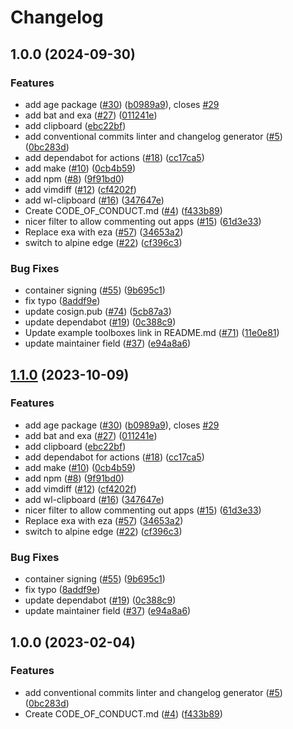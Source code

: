 # Changelog

## 1.0.0 (2024-09-30)


### Features

* add age package ([#30](https://github.com/drewmoseley/ublue-boxkit/issues/30)) ([b0989a9](https://github.com/drewmoseley/ublue-boxkit/commit/b0989a9f791771999c105122b64cbf8687574650)), closes [#29](https://github.com/drewmoseley/ublue-boxkit/issues/29)
* add bat and exa ([#27](https://github.com/drewmoseley/ublue-boxkit/issues/27)) ([011241e](https://github.com/drewmoseley/ublue-boxkit/commit/011241e4ac1fdee5f3fbe8b8321e44ba8a0cb561))
* add clipboard ([ebc22bf](https://github.com/drewmoseley/ublue-boxkit/commit/ebc22bf72a10043ebec55c285dfe5274f1378cc5))
* add conventional commits linter and changelog generator ([#5](https://github.com/drewmoseley/ublue-boxkit/issues/5)) ([0bc283d](https://github.com/drewmoseley/ublue-boxkit/commit/0bc283d271878071ef50a413bab48f3bfc1ab312))
* add dependabot for actions ([#18](https://github.com/drewmoseley/ublue-boxkit/issues/18)) ([cc17ca5](https://github.com/drewmoseley/ublue-boxkit/commit/cc17ca5202c1777d5e64799b00cb235b72027e24))
* add make ([#10](https://github.com/drewmoseley/ublue-boxkit/issues/10)) ([0cb4b59](https://github.com/drewmoseley/ublue-boxkit/commit/0cb4b59cdd98c47d2f6bfa21f801b99b045d5e40))
* add npm ([#8](https://github.com/drewmoseley/ublue-boxkit/issues/8)) ([9f91bd0](https://github.com/drewmoseley/ublue-boxkit/commit/9f91bd09272617c7b9203014222353265dc24947))
* add vimdiff ([#12](https://github.com/drewmoseley/ublue-boxkit/issues/12)) ([cf4202f](https://github.com/drewmoseley/ublue-boxkit/commit/cf4202f76752561d9b926c81933342a119e8a258))
* add wl-clipboard ([#16](https://github.com/drewmoseley/ublue-boxkit/issues/16)) ([347647e](https://github.com/drewmoseley/ublue-boxkit/commit/347647ea7f9f7bdb3b42d2a565df866f027a7ade))
* Create CODE_OF_CONDUCT.md ([#4](https://github.com/drewmoseley/ublue-boxkit/issues/4)) ([f433b89](https://github.com/drewmoseley/ublue-boxkit/commit/f433b89a1ed125c6c0a251c1eec60525cfe35820))
* nicer filter to allow commenting out apps ([#15](https://github.com/drewmoseley/ublue-boxkit/issues/15)) ([61d3e33](https://github.com/drewmoseley/ublue-boxkit/commit/61d3e330beb9c2a8bd557ef3872aa6595c76b1b2))
* Replace exa with eza ([#57](https://github.com/drewmoseley/ublue-boxkit/issues/57)) ([34653a2](https://github.com/drewmoseley/ublue-boxkit/commit/34653a2dde5b4e1cf895a2d65fc9168e064fa224))
* switch to alpine edge ([#22](https://github.com/drewmoseley/ublue-boxkit/issues/22)) ([cf396c3](https://github.com/drewmoseley/ublue-boxkit/commit/cf396c369ae8d8bb052df9b0c39d392f61b909ba))


### Bug Fixes

* container signing ([#55](https://github.com/drewmoseley/ublue-boxkit/issues/55)) ([9b695c1](https://github.com/drewmoseley/ublue-boxkit/commit/9b695c1a21a94e7b6a40f5175408b8fc650e9413))
* fix typo ([8addf9e](https://github.com/drewmoseley/ublue-boxkit/commit/8addf9e4499a83b2b9b591e9808470f3e3f6a46e))
* update cosign.pub ([#74](https://github.com/drewmoseley/ublue-boxkit/issues/74)) ([5cb87a3](https://github.com/drewmoseley/ublue-boxkit/commit/5cb87a3843be43ba5999c44006df83a09386ac59))
* update dependabot ([#19](https://github.com/drewmoseley/ublue-boxkit/issues/19)) ([0c388c9](https://github.com/drewmoseley/ublue-boxkit/commit/0c388c958985cdc7d3c2d3de5d6d58de09472edf))
* Update example toolboxes link in README.md ([#71](https://github.com/drewmoseley/ublue-boxkit/issues/71)) ([11e0e81](https://github.com/drewmoseley/ublue-boxkit/commit/11e0e81e3357638fa675dc6bbf06ab5443076c24))
* update maintainer field ([#37](https://github.com/drewmoseley/ublue-boxkit/issues/37)) ([e94a8a6](https://github.com/drewmoseley/ublue-boxkit/commit/e94a8a69c34f5692514ebcc8c3ac21e2f33aa947))

## [1.1.0](https://github.com/ublue-os/boxkit/compare/v1.0.0...v1.1.0) (2023-10-09)


### Features

* add age package ([#30](https://github.com/ublue-os/boxkit/issues/30)) ([b0989a9](https://github.com/ublue-os/boxkit/commit/b0989a9f791771999c105122b64cbf8687574650)), closes [#29](https://github.com/ublue-os/boxkit/issues/29)
* add bat and exa ([#27](https://github.com/ublue-os/boxkit/issues/27)) ([011241e](https://github.com/ublue-os/boxkit/commit/011241e4ac1fdee5f3fbe8b8321e44ba8a0cb561))
* add clipboard ([ebc22bf](https://github.com/ublue-os/boxkit/commit/ebc22bf72a10043ebec55c285dfe5274f1378cc5))
* add dependabot for actions ([#18](https://github.com/ublue-os/boxkit/issues/18)) ([cc17ca5](https://github.com/ublue-os/boxkit/commit/cc17ca5202c1777d5e64799b00cb235b72027e24))
* add make ([#10](https://github.com/ublue-os/boxkit/issues/10)) ([0cb4b59](https://github.com/ublue-os/boxkit/commit/0cb4b59cdd98c47d2f6bfa21f801b99b045d5e40))
* add npm ([#8](https://github.com/ublue-os/boxkit/issues/8)) ([9f91bd0](https://github.com/ublue-os/boxkit/commit/9f91bd09272617c7b9203014222353265dc24947))
* add vimdiff ([#12](https://github.com/ublue-os/boxkit/issues/12)) ([cf4202f](https://github.com/ublue-os/boxkit/commit/cf4202f76752561d9b926c81933342a119e8a258))
* add wl-clipboard ([#16](https://github.com/ublue-os/boxkit/issues/16)) ([347647e](https://github.com/ublue-os/boxkit/commit/347647ea7f9f7bdb3b42d2a565df866f027a7ade))
* nicer filter to allow commenting out apps ([#15](https://github.com/ublue-os/boxkit/issues/15)) ([61d3e33](https://github.com/ublue-os/boxkit/commit/61d3e330beb9c2a8bd557ef3872aa6595c76b1b2))
* Replace exa with eza ([#57](https://github.com/ublue-os/boxkit/issues/57)) ([34653a2](https://github.com/ublue-os/boxkit/commit/34653a2dde5b4e1cf895a2d65fc9168e064fa224))
* switch to alpine edge ([#22](https://github.com/ublue-os/boxkit/issues/22)) ([cf396c3](https://github.com/ublue-os/boxkit/commit/cf396c369ae8d8bb052df9b0c39d392f61b909ba))


### Bug Fixes

* container signing ([#55](https://github.com/ublue-os/boxkit/issues/55)) ([9b695c1](https://github.com/ublue-os/boxkit/commit/9b695c1a21a94e7b6a40f5175408b8fc650e9413))
* fix typo ([8addf9e](https://github.com/ublue-os/boxkit/commit/8addf9e4499a83b2b9b591e9808470f3e3f6a46e))
* update dependabot ([#19](https://github.com/ublue-os/boxkit/issues/19)) ([0c388c9](https://github.com/ublue-os/boxkit/commit/0c388c958985cdc7d3c2d3de5d6d58de09472edf))
* update maintainer field ([#37](https://github.com/ublue-os/boxkit/issues/37)) ([e94a8a6](https://github.com/ublue-os/boxkit/commit/e94a8a69c34f5692514ebcc8c3ac21e2f33aa947))

## 1.0.0 (2023-02-04)


### Features

* add conventional commits linter and changelog generator ([#5](https://github.com/ublue-os/boxkit/issues/5)) ([0bc283d](https://github.com/ublue-os/boxkit/commit/0bc283d271878071ef50a413bab48f3bfc1ab312))
* Create CODE_OF_CONDUCT.md ([#4](https://github.com/ublue-os/boxkit/issues/4)) ([f433b89](https://github.com/ublue-os/boxkit/commit/f433b89a1ed125c6c0a251c1eec60525cfe35820))
